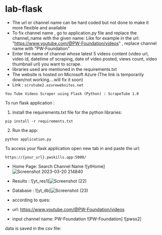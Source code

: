 
# lab-flask

<!-- ![image](https://user-images.githubusercontent.com/115451707/196919992-edcfea8b-e3f6-4f35-9398-43be66b5622d.png) -->
- The url or channel name can be hard coded but not done to make it more flexible and available
- To fix channel name , go to application.py file and replace the channel_name with the given name:
Like for example in the url:  "https://www.youtube.com/@PW-Foundation/videos" , replace channel name with "PW-Foundation"
- Enter the name of channel whose latest 5 videos content (video url, video id, datetime of scraping, date of video posted, views count, video thumbnail url) you want to scrape.
- libraries used are mentioned in the requirements.txt
- The website is hosted on Microsoft Azure 
(The link is temporarily down/not working....will fix it soon)
- Link : ```scrutube2.azurewebsites.net ```

```
You Tube Videos Scraper using Flask (Python) : ScrapeTube 1.0
```
To run flask application :
1. Install the requirements.txt file for the python libraries:
```
pip install -r requirements.txt
```
2. Run the app:
```
python application.py
```

To access your flask application open new tab in and paste the url:
```
https://{your_url}.pwskills.app:5000/
```
- Home Page: Search Channel Name
![ytHome]![Screenshot 2023-03-20 214840](https://user-images.githubusercontent.com/97967936/226414482-813d27bd-c090-4cf6-a5b6-eb89907a34b9.png)

- Results :
![yt_res1]![Screenshot (22)](https://user-images.githubusercontent.com/97967936/226414518-ede155dd-3e41-4f4d-8ba4-10ba746c539d.png)

- Database :
![yt_db]![Screenshot (23)](https://user-images.githubusercontent.com/97967936/226417381-9b2d57e6-6110-4e93-af1b-ac99b240e184.png)


- according to ques:

- url: https://www.youtube.com/@PW-Foundation/videos
- input channel name: PW-Foundation
![PW-Foundation]
![pwss2]

data is saved in the csv file: 
